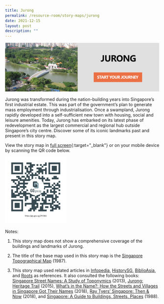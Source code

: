 ```yaml
---
title: Jurong
permalink: /resource-room/story-maps/jurong
date: 2021-12-15
layout: post
description: ""
---
```

[![Alt text for image on Isomer site](/images/storymap-image-jurong.jpg)](https://nlb.geoicon.com/spatialdiscovery/storymaps/jurong/index.html)

Jurong was transformed during the nation-building years into Singapore’s first industrial estate. This was part of the government’s plan to generate mass employment through industrialisation. Once a swampland, Jurong rapidly developed into a self-sufficient new town with housing, social and leisure amenities. Today, Jurong has embarked on its latest phase of redevelopment as the largest commercial and regional hub outside Singapore’s city centre. 
Discover some of its iconic landmarks past and present in this story map.

View the story map in [full screen](https://nlb.geoicon.com/spatialdiscovery/storymaps/jurong/index.html){:target="_blank"} or on your mobile device by scanning the QR code below.

<img src="/images/qr-code-storymap-jurong.jpg" alt="qr-code-storymap-jurong" style="width:200px;" />

Notes:
1. This story map does not show a comprehensive coverage of the buildings and landmarks of Jurong.

2. The title of the base map used in this story map is the [Singapore Topographical Map]( https://www.nas.gov.sg/archivesonline/maps_building_plans/record-details/fb66894d-115c-11e3-83d5-0050568939ad) (1987).

3. This story map used related articles in [Infopedia](https://eresources.nlb.gov.sg/infopedia/), [HistorySG](http://eresources.nlb.gov.sg/history), [BiblioAsia](https://www.nlb.gov.sg/Browse/BiblioAsia.aspx), and [Roots](https://www.roots.sg/) as references. It also consulted the following books: [Singapore Street Names: A Study of Toponymics](https://eservice.nlb.gov.sg/item_holding.aspx?bid=200123850) (2013), [Jurong: Heritage Trail](https://eservice.nlb.gov.sg/item_holding.aspx?bid=202056554) (2015), [What’s in the Name?: How the Streets and Villages in Singapore Got Their Names](https://eservice.nlb.gov.sg/item_holding.aspx?bid=202924449) (2018), [Ray Tyers’ Singapore: Then & Now](https://eservice.nlb.gov.sg/item_holding.aspx?bid=203784837) (2018), and [Singapore: A Guide to Buildings, Streets, Places](http://eservice.nlb.gov.sg/item_holding.aspx?bid=4712298) (1988).